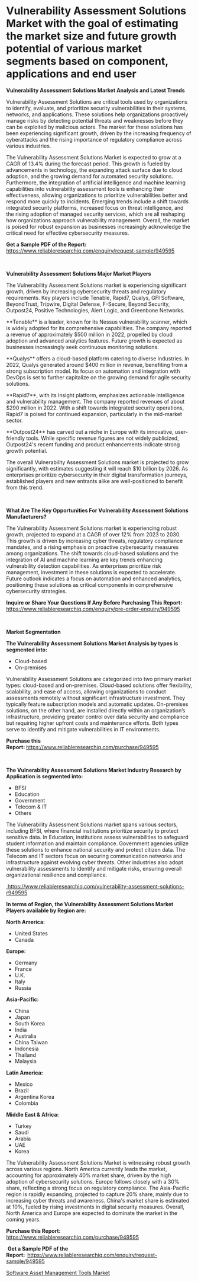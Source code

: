 <p><h1>Vulnerability Assessment Solutions Market with the goal of estimating the market size and future growth potential of various market segments based on component, applications and end user</h1></p><p><strong>Vulnerability Assessment Solutions Market Analysis and Latest Trends</strong></p>
<p><p>Vulnerability Assessment Solutions are critical tools used by organizations to identify, evaluate, and prioritize security vulnerabilities in their systems, networks, and applications. These solutions help organizations proactively manage risks by detecting potential threats and weaknesses before they can be exploited by malicious actors. The market for these solutions has been experiencing significant growth, driven by the increasing frequency of cyberattacks and the rising importance of regulatory compliance across various industries.</p><p>The Vulnerability Assessment Solutions Market is expected to grow at a CAGR of 13.4% during the forecast period. This growth is fueled by advancements in technology, the expanding attack surface due to cloud adoption, and the growing demand for automated security solutions. Furthermore, the integration of artificial intelligence and machine learning capabilities into vulnerability assessment tools is enhancing their effectiveness, allowing organizations to prioritize vulnerabilities better and respond more quickly to incidents. Emerging trends include a shift towards integrated security platforms, increased focus on threat intelligence, and the rising adoption of managed security services, which are all reshaping how organizations approach vulnerability management. Overall, the market is poised for robust expansion as businesses increasingly acknowledge the critical need for effective cybersecurity measures.</p></p>
<p><strong>Get a Sample PDF of the Report:&nbsp;</strong> <a href="https://www.reliableresearchiq.com/enquiry/request-sample/949595?utm_campaign=2580&utm_medium=2&utm_source=Github&utm_content=ia&utm_term=07032025&utm_id=vulnerability-assessment-solutions">https://www.reliableresearchiq.com/enquiry/request-sample/949595</a></p>
<p>&nbsp;</p>
<p><strong>Vulnerability Assessment Solutions Major Market Players</strong></p>
<p><p>The Vulnerability Assessment Solutions market is experiencing significant growth, driven by increasing cybersecurity threats and regulatory requirements. Key players include Tenable, Rapid7, Qualys, GFI Software, BeyondTrust, Tripwire, Digital Defense, F-Secure, Beyond Security, Outpost24, Positive Technologies, Alert Logic, and Greenbone Networks.</p><p>**Tenable** is a leader, known for its Nessus vulnerability scanner, which is widely adopted for its comprehensive capabilities. The company reported a revenue of approximately $500 million in 2022, propelled by cloud adoption and advanced analytics features. Future growth is expected as businesses increasingly seek continuous monitoring solutions.</p><p>**Qualys** offers a cloud-based platform catering to diverse industries. In 2022, Qualys generated around $400 million in revenue, benefiting from a strong subscription model. Its focus on automation and integration with DevOps is set to further capitalize on the growing demand for agile security solutions.</p><p>**Rapid7**, with its Insight platform, emphasizes actionable intelligence and vulnerability management. The company reported revenues of about $290 million in 2022. With a shift towards integrated security operations, Rapid7 is poised for continued expansion, particularly in the mid-market sector.</p><p>**Outpost24** has carved out a niche in Europe with its innovative, user-friendly tools. While specific revenue figures are not widely publicized, Outpost24's recent funding and product enhancements indicate strong growth potential.</p><p>The overall Vulnerability Assessment Solutions market is projected to grow significantly, with estimates suggesting it will reach $10 billion by 2026. As enterprises prioritize cybersecurity in their digital transformation journeys, established players and new entrants alike are well-positioned to benefit from this trend.</p></p>
<p>&nbsp;</p>
<p><strong>What Are The Key Opportunities For Vulnerability Assessment Solutions Manufacturers?</strong></p>
<p><p>The Vulnerability Assessment Solutions market is experiencing robust growth, projected to expand at a CAGR of over 12% from 2023 to 2030. This growth is driven by increasing cyber threats, regulatory compliance mandates, and a rising emphasis on proactive cybersecurity measures among organizations. The shift towards cloud-based solutions and the integration of AI and machine learning are key trends enhancing vulnerability detection capabilities. As enterprises prioritize risk management, investment in these solutions is expected to accelerate. Future outlook indicates a focus on automation and enhanced analytics, positioning these solutions as critical components in comprehensive cybersecurity strategies.</p></p>
<p><strong>Inquire or Share Your Questions If Any Before Purchasing This Report:</strong> <a href="https://www.reliableresearchiq.com/enquiry/pre-order-enquiry/949595?utm_campaign=2580&utm_medium=2&utm_source=Github&utm_content=ia&utm_term=07032025&utm_id=vulnerability-assessment-solutions">https://www.reliableresearchiq.com/enquiry/pre-order-enquiry/949595</a></p>
<p>&nbsp;</p>
<p><strong>Market Segmentation</strong></p>
<p><strong>The Vulnerability Assessment Solutions Market Analysis by types is segmented into:</strong></p>
<p><ul><li>Cloud-based</li><li>On-premises</li></ul></p>
<p><p>Vulnerability Assessment Solutions are categorized into two primary market types: cloud-based and on-premises. Cloud-based solutions offer flexibility, scalability, and ease of access, allowing organizations to conduct assessments remotely without significant infrastructure investment. They typically feature subscription models and automatic updates. On-premises solutions, on the other hand, are installed directly within an organization’s infrastructure, providing greater control over data security and compliance but requiring higher upfront costs and maintenance efforts. Both types serve to identify and mitigate vulnerabilities in IT environments.</p></p>
<p><strong>Purchase this Report:&nbsp;</strong><a href="https://www.reliableresearchiq.com/purchase/949595?utm_campaign=2580&utm_medium=2&utm_source=Github&utm_content=ia&utm_term=07032025&utm_id=vulnerability-assessment-solutions">https://www.reliableresearchiq.com/purchase/949595</a></p>
<p>&nbsp;</p>
<p><strong>The Vulnerability Assessment Solutions Market Industry Research by Application is segmented into:</strong></p>
<p><ul><li>BFSI</li><li>Education</li><li>Government</li><li>Telecom & IT</li><li>Others</li></ul></p>
<p><p>The Vulnerability Assessment Solutions market spans various sectors, including BFSI, where financial institutions prioritize security to protect sensitive data. In Education, institutions assess vulnerabilities to safeguard student information and maintain compliance. Government agencies utilize these solutions to enhance national security and protect citizen data. The Telecom and IT sectors focus on securing communication networks and infrastructure against evolving cyber threats. Other industries also adopt vulnerability assessments to identify and mitigate risks, ensuring overall organizational resilience and compliance.</p></p>
<p><a href="https://www.reliableresearchiq.com/vulnerability-assessment-solutions-r949595?utm_campaign=2580&utm_medium=2&utm_source=Github&utm_content=ia&utm_term=07032025&utm_id=vulnerability-assessment-solutions">&nbsp;https://www.reliableresearchiq.com/vulnerability-assessment-solutions-r949595</a></p>
<p><strong>In terms of Region, the Vulnerability Assessment Solutions Market Players available by Region are:</strong></p>
<p>
    <p> <strong> North America: </strong>
        <ul>
            <li>United States</li>
            <li>Canada</li>
        </ul>
        </p> 
    <p> <strong> Europe: </strong>
        <ul>
            <li>Germany</li>
            <li>France</li>
            <li>U.K.</li>
            <li>Italy</li>
            <li>Russia</li>
        </ul>
        </p> 
    <p> <strong> Asia-Pacific: </strong>
        <ul>
            <li>China</li>
            <li>Japan</li>
            <li>South Korea</li>
            <li>India</li>
            <li>Australia</li>
            <li>China Taiwan</li>
            <li>Indonesia</li>
            <li>Thailand</li>
            <li>Malaysia</li>
        </ul>
        </p> 
    <p> <strong> Latin America: </strong>
        <ul>
            <li>Mexico</li>
            <li>Brazil</li>
            <li>Argentina Korea</li>
            <li>Colombia</li>
        </ul>
        </p> 
    <p> <strong> Middle East & Africa: </strong>
        <ul>
            <li>Turkey</li>
            <li>Saudi</li>
            <li>Arabia</li>
            <li>UAE</li>
            <li>Korea</li>
        </ul>
    </p>
    </p>
<p><p>The Vulnerability Assessment Solutions Market is witnessing robust growth across various regions. North America currently leads the market, accounting for approximately 40% market share, driven by the high adoption of cybersecurity solutions. Europe follows closely with a 30% share, reflecting a strong focus on regulatory compliance. The Asia-Pacific region is rapidly expanding, projected to capture 20% share, mainly due to increasing cyber threats and awareness. China's market share is estimated at 10%, fueled by rising investments in digital security measures. Overall, North America and Europe are expected to dominate the market in the coming years.</p></p>
<p><strong>Purchase this Report: </strong><a href="https://www.reliableresearchiq.com/purchase/949595?utm_campaign=2580&utm_medium=2&utm_source=Github&utm_content=ia&utm_term=07032025&utm_id=vulnerability-assessment-solutions">https://www.reliableresearchiq.com/purchase/949595</a></p>
<p>&nbsp;<strong>Get a Sample PDF of the Report:&nbsp;&nbsp;</strong><a href="https://www.reliableresearchiq.com/enquiry/request-sample/949595?utm_campaign=2580&utm_medium=2&utm_source=Github&utm_content=ia&utm_term=07032025&utm_id=vulnerability-assessment-solutions">https://www.reliableresearchiq.com/enquiry/request-sample/949595</a></p>
<p><strong></strong></p>
<p><p><a href="https://github.com/chungwimbu4/Market-Research-Report-List-1/blob/main/software-asset-management-tools-market.md?utm_campaign=2580&utm_medium=2&utm_source=Github&utm_content=ia&utm_term=07032025&utm_id=vulnerability-assessment-solutions">Software Asset Management Tools Market</a></p></p>